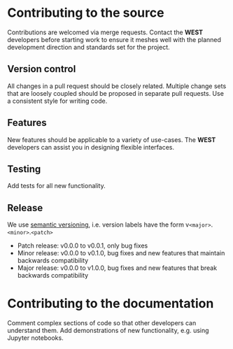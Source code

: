 # Contributing to the source

Contributions are welcomed via merge requests. Contact the **WEST** developers before starting work to ensure it meshes well with the planned development direction and
standards set for the project.

## Version control

All changes in a pull request should be closely related. Multiple change sets that are loosely coupled should be proposed in separate pull requests. Use a consistent style for writing code. 

## Features

New features should be applicable to a variety of use-cases. The **WEST** developers can assist you in designing flexible interfaces.

## Testing

Add tests for all new functionality.

## Release

We use [semantic versioning](https://semver.org/), i.e. version labels have the form v`<major>`.`<minor>`.`<patch>`

 - Patch release: v0.0.0 to v0.0.1, only bug fixes
 - Minor release: v0.0.0 to v0.1.0, bug fixes and new features that maintain backwards compatibility
 - Major release: v0.0.0 to v1.0.0, bug fixes and new features that break backwards compatibility

# Contributing to the documentation

Comment complex sections of code so that other developers can understand them.
Add demonstrations of new functionality, e.g. using Jupyter notebooks.

